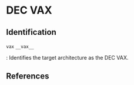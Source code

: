 # DEC VAX

## Identification

`vax`
`__vax__`

: Identifies the target architecture as the DEC VAX.

## References

<!---
<gcc/config/vax/vax.h> (3.1.0)

  #define CPP_PREDEFINES "-Dvax -D__vax__ -Dunix -Asystem=unix -Asystem=bsd -Acpu=vax -Amachine=vax"

  #define	CPP_SPEC "%{mg:%{!ansi:-DGFLOAT} -D__GFLOAT}"


<gcc/config/vax/vax.h> (14.2.0)

  #define TARGET_CPU_CPP_BUILTINS()		\
    do						\
      {						\
        builtin_define ("__vax__");		\
        builtin_assert ("cpu=vax");		\
        builtin_assert ("machine=vax");		\
        if (TARGET_G_FLOAT)			\
    {					\
      builtin_define ("__GFLOAT");		\
      builtin_define ("__GFLOAT__");	\
    }					\
      }						\
    while (0)
--->